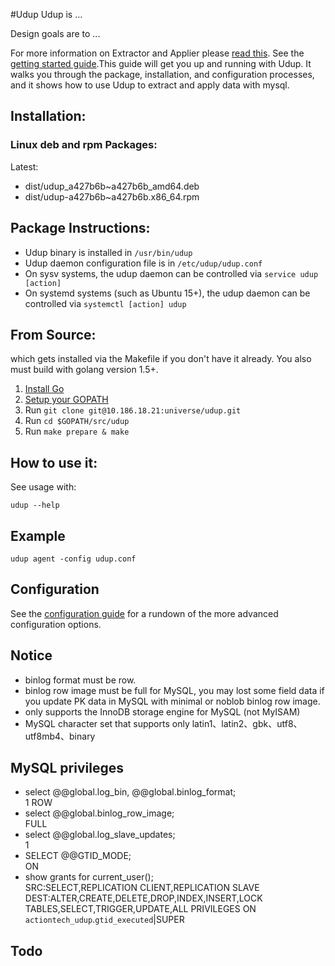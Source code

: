 #Udup
Udup is ...

Design goals are to ...

For more information on Extractor and Applier please [read this](./docs/EXTRACTOR_AND_APPLIER.md).
See the [getting started guide](docs/user-guide/Chapter%2003.%20Installing.md).This guide will get you up and running with Udup. It walks you through the package, installation, and configuration processes, and it shows how to use Udup to extract and apply data with mysql.

## Installation:

### Linux deb and rpm Packages:

Latest:
* dist/udup_a427b6b~a427b6b_amd64.deb
* dist/udup-a427b6b~a427b6b.x86_64.rpm

## Package Instructions:

* Udup binary is installed in `/usr/bin/udup`
* Udup daemon configuration file is in `/etc/udup/udup.conf`
* On sysv systems, the udup daemon can be controlled via
`service udup [action]`
* On systemd systems (such as Ubuntu 15+), the udup daemon can be
controlled via `systemctl [action] udup`

## From Source:

which gets installed via the Makefile
if you don't have it already. You also must build with golang version 1.5+.

1. [Install Go](https://golang.org/doc/install)
2. [Setup your GOPATH](https://golang.org/doc/code.html#GOPATH)
3. Run `git clone git@10.186.18.21:universe/udup.git`
4. Run `cd $GOPATH/src/udup`
5. Run `make prepare & make`

## How to use it:

See usage with:

```
udup --help
```

## Example

```
udup agent -config udup.conf
```

## Configuration

See the [configuration guide](docs/user-guide/Chapter%2004.%20Configuration.md) for a rundown of the more advanced
configuration options.

## Notice

* binlog format must be row.
* binlog row image must be full for MySQL, you may lost some field data if you update PK data in MySQL with minimal or noblob binlog row image.
* only supports the InnoDB storage engine for MySQL (not MyISAM)
* MySQL character set that supports only latin1、latin2、gbk、utf8、utf8mb4、binary

## MySQL privileges
* select @@global.log_bin, @@global.binlog_format;
<br>1 ROW
* select @@global.binlog_row_image;
<br>FULL
* select @@global.log_slave_updates;
<br>1
* SELECT @@GTID_MODE;
<br>ON
* show grants for current_user();
<br>SRC:SELECT,REPLICATION CLIENT,REPLICATION SLAVE
<br>DEST:ALTER,CREATE,DELETE,DROP,INDEX,INSERT,LOCK TABLES,SELECT,TRIGGER,UPDATE,ALL PRIVILEGES ON `actiontech_udup`.`gtid_executed`|SUPER

## Todo